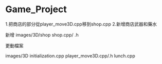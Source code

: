 # Game_Project
1.把商店的部分從player_move3D.cpp移到shop.cpp
2.新增商店武器和藥水

新增 images/3D/shop
shop.cpp/ .h

更動檔案

images/3D
initialization.cpp
player_move3D.cpp/.h
lunch.cpp
